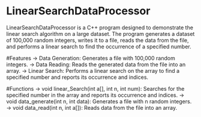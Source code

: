 # LinearSearchDataProcessor
LinearSearchDataProcessor is a C++ program designed to demonstrate the linear search algorithm on a large dataset. The program generates a dataset of 100,000 random integers, writes it to a file, reads the data from the file, and performs a linear search to find the occurrence of a specified number.

#Features
-> Data Generation: Generates a file with 100,000 random integers.
-> Data Reading: Reads the generated data from the file into an array.
-> Linear Search: Performs a linear search on the array to find a specified number and reports its occurrence and indices.

#Functions
-> void linear_Search(int a[], int n, int num): Searches for the specified number in the array and reports its occurrence and indices.
-> void data_generate(int n, int data): Generates a file with n random integers.
-> void data_read(int n, int a[]): Reads data from the file into an array.
